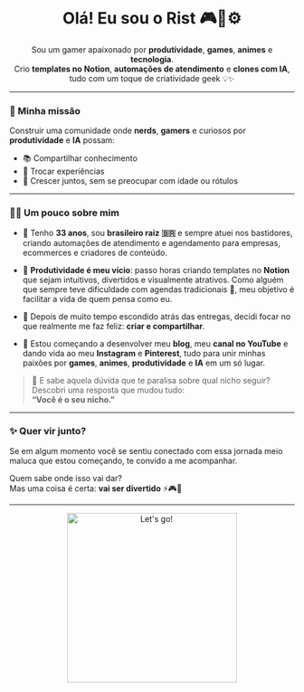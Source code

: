<h1 align="center">Olá! Eu sou o Rist 🎮🧠⚙️</h1>

<p align="center">
Sou um gamer apaixonado por <strong>produtividade</strong>, <strong>games</strong>, <strong>animes</strong> e <strong>tecnologia</strong>.<br>
Crio <strong>templates no Notion</strong>, <strong>automações de atendimento</strong> e <strong>clones com IA</strong>, tudo com um toque de criatividade geek 💡✨
</p>

---

### 🎯 Minha missão

Construir uma comunidade onde **nerds**, **gamers** e curiosos por **produtividade** e **IA** possam:

- 📚 Compartilhar conhecimento  
- 🤝 Trocar experiências  
- 🌱 Crescer juntos, sem se preocupar com idade ou rótulos

---

### 🧍‍♂️ Um pouco sobre mim

- 📍 Tenho **33 anos**, sou **brasileiro raiz 🇧🇷** e sempre atuei nos bastidores, criando automações de atendimento e agendamento para empresas, ecommerces e criadores de conteúdo.

- 🧠 **Produtividade é meu vício**: passo horas criando templates no **Notion** que sejam intuitivos, divertidos e visualmente atrativos. Como alguém que sempre teve dificuldade com agendas tradicionais 📅, meu objetivo é facilitar a vida de quem pensa como eu.

- 🎥 Depois de muito tempo escondido atrás das entregas, decidi focar no que realmente me faz feliz: **criar e compartilhar**.

- 🚧 Estou começando a desenvolver meu **blog**, meu **canal no YouTube** e dando vida ao meu **Instagram** e **Pinterest**, tudo para unir minhas paixões por **games**, **animes**, **produtividade** e **IA** em um só lugar.

> 💬 E sabe aquela dúvida que te paralisa sobre qual nicho seguir?  
> Descobri uma resposta que mudou tudo:  
> **“Você é o seu nicho.”**

---

### ✨ Quer vir junto?

Se em algum momento você se sentiu conectado com essa jornada meio maluca que estou começando, te convido a me acompanhar.

Quem sabe onde isso vai dar?  
Mas uma coisa é certa: **vai ser divertido** ⚡🎮🚀

---

<p align="center">
  <img src="https://media.giphy.com/media/v1.Y2lkPTc5MGI3NjExbGF0M2hoZHBqZW1qaXN6dTQ5NmxsZHg0eTh0Njc4em9lczU5bmF4aCZlcD12MV9naWZzX3NlYXJjaCZjdD1n/VbnUQpnihPSIgIXuZv/giphy.gif" width="300" alt="Let's go!">
</p>
